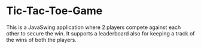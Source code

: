 # Tic-Tac-Toe-Game
This is a JavaSwing application where 2 players compete against each other to secure the win.  It supports a leaderboard also for keeping a track of the wins of both the players.
